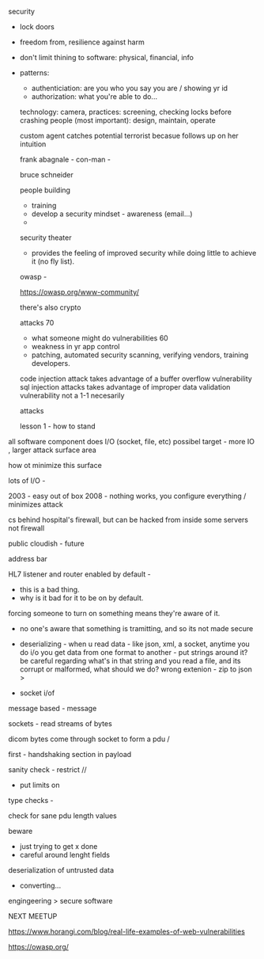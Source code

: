 security
- lock doors
- freedom from, resilience against harm
- don't limit thining to software: physical, financial, info
- patterns: 
  - authenticiation: are you who you say you are / showing yr id
  - authorization: what you're able to do... 

  technology: camera, 
  practices: screening, checking locks before crashing
  people (most important): design, maintain, operate

  custom agent catches potential terrorist becasue follows up on her intuition

  frank abagnale - con-man - 

  bruce schneider

  people building
  - training
  - develop a security mindset - awareness (email...)
  - 

  security theater
  - provides the feeling of improved security while doing little to achieve it (no fly list).
  
  owasp - 

  https://owasp.org/www-community/

  there's also crypto

  attacks 70
  - what someone might do
  vulnerabilities 60
  - weakness in yr app
  control
  - patching, automated security scanning, verifying vendors, training developers.

  code injection attack takes advantage of a buffer overflow vulnerability
  sql injection attacks takes advantage of improper data validation vulnerability
  not a 1-1 necesarily


  attacks
  
  lesson 1 - how to stand

all software component does I/O (socket, file, etc) possibel target - more IO , larger attack surface area

how ot minimize this surface

lots of I/O - 

2003 - easy out of box
2008 - nothing works, you configure everything / minimizes attack 

cs behind hospital's firewall, but can be hacked from inside
some servers not firewall

public cloudish - future

address bar

HL7 listener and router enabled by default - 
- this is a bad thing.
- why is it bad for it to be on by default.

forcing someone to turn on something means they're aware of it.
 
- no one's aware that something is tramitting, and so its not made secure

- deserializing - when u read data - like json, xml, a socket, anytime you do i/o you get data from one format to another - put strings around it? be careful regarding what's in that string and you read a file, and its corrupt or malformed, what should we do? wrong extenion - zip to json > 


- socket i/of

message based - message 


sockets - read streams of bytes

dicom bytes come through socket to form a pdu / 

first - handshaking section in payload

sanity check - restrict // 

- put limits on

type checks - 

check for sane pdu length values

beware
- just trying to get x done
- careful around lenght fields

deserialization of untrusted data 

- converting... 


engingeering > secure software

NEXT MEETUP

https://www.horangi.com/blog/real-life-examples-of-web-vulnerabilities

https://owasp.org/